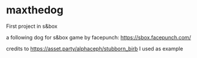 # maxthedog
First project in s&box

a following dog for s&box game by facepunch: https://sbox.facepunch.com/

credits to https://asset.party/alphaceph/stubborn_birb I used as example
